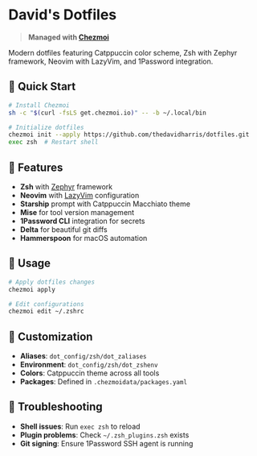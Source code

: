 # David's Dotfiles

> **Managed with [Chezmoi](https://www.chezmoi.io/)**

Modern dotfiles featuring Catppuccin color scheme, Zsh with Zephyr framework, Neovim with LazyVim, and 1Password integration.

## 🚀 Quick Start

```bash
# Install Chezmoi
sh -c "$(curl -fsLS get.chezmoi.io)" -- -b ~/.local/bin

# Initialize dotfiles
chezmoi init --apply https://github.com/thedavidharris/dotfiles.git
exec zsh  # Restart shell
```

## 🎨 Features

- **Zsh** with [Zephyr](https://github.com/mattmc3/zephyr) framework
- **Neovim** with [LazyVim](https://lazyvim.github.io/) configuration
- **Starship** prompt with Catppuccin Macchiato theme
- **Mise** for tool version management
- **1Password CLI** integration for secrets
- **Delta** for beautiful git diffs
- **Hammerspoon** for macOS automation

## 🔧 Usage

```bash
# Apply dotfiles changes
chezmoi apply

# Edit configurations
chezmoi edit ~/.zshrc
```

## 🎯 Customization

- **Aliases**: `dot_config/zsh/dot_zaliases`
- **Environment**: `dot_config/zsh/dot_zshenv`
- **Colors**: Catppuccin theme across all tools
- **Packages**: Defined in `.chezmoidata/packages.yaml`

## 🐛 Troubleshooting

- **Shell issues**: Run `exec zsh` to reload
- **Plugin problems**: Check `~/.zsh_plugins.zsh` exists
- **Git signing**: Ensure 1Password SSH agent is running
